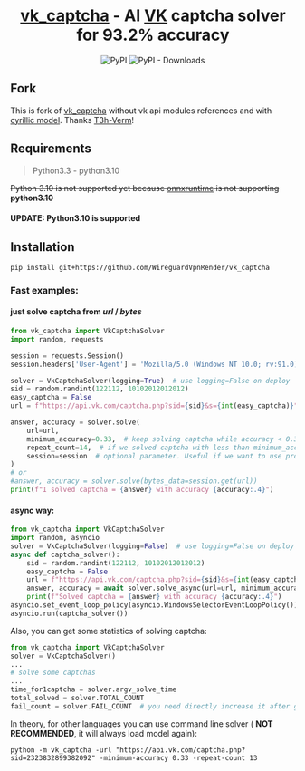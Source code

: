 
<h1 align="center">
<a href="https://github.com/imartemy1524/vk_captcha">vk_captcha</a> 
- AI <a href="https://vk.com/dev">VK</a> captcha solver for <b>93.2%</b> accuracy
</h1>
<p align="center">
    <img alt="PyPI" src="https://img.shields.io/pypi/v/vk-captcha?color=green&label=PyPI">
    <img alt="PyPI - Downloads" src="https://img.shields.io/github/downloads/imartemy1524/vk_captcha/total">
</p>

## Fork
This is fork of [vk_captcha](https://github.com/imartemy1524/vk_captcha) without vk api modules references
and with [cyrillic model](https://cloud.mail.ru/public/Rks4/nVXkMG2Mz). Thanks [T3h-Verm](https://github.com/imartemy1524/vk_captcha/issues/9#issuecomment-1915583529)!

## Requirements
> Python3.3 - python3.10

~~Python 3.10 is not supported yet because 
[onnxruntime](https://pypi.org/project/onnxruntime/) 
is not supporting **python3.10**~~

#### UPDATE: Python3.10 is supported

## Installation

```
pip install git+https://github.com/WireguardVpnRender/vk_captcha
```


### Fast examples:

#### just solve captcha from *url* / *bytes*


```python
from vk_captcha import VkCaptchaSolver
import random, requests

session = requests.Session()  
session.headers['User-Agent'] = 'Mozilla/5.0 (Windows NT 10.0; rv:91.0) Gecko/20100101 Firefox/91.0'

solver = VkCaptchaSolver(logging=True)  # use logging=False on deploy
sid = random.randint(122112, 10102012012012)
easy_captcha = False
url = f"https://api.vk.com/captcha.php?sid={sid}&s={int(easy_captcha)}"

answer, accuracy = solver.solve(
    url=url,
    minimum_accuracy=0.33,  # keep solving captcha while accuracy < 0.33
    repeat_count=14,  # if we solved captcha with less than minimum_accuracy, then retry repeat_count times
    session=session  # optional parameter. Useful if we want to use proxy or specific headers
)
# or
#answer, accuracy = solver.solve(bytes_data=session.get(url))
print(f"I solved captcha = {answer} with accuracy {accuracy:.4}")
```

#### async way:

```python
from vk_captcha import VkCaptchaSolver
import random, asyncio
solver = VkCaptchaSolver(logging=False)  # use logging=False on deploy
async def captcha_solver():
    sid = random.randint(122112, 10102012012012)
    easy_captcha = False
    url = f"https://api.vk.com/captcha.php?sid={sid}&s={int(easy_captcha)}"
    answer, accuracy = await solver.solve_async(url=url, minimum_accuracy=0.4, repeat_count=10)
    print(f"Solved captcha = {answer} with accuracy {accuracy:.4}")
asyncio.set_event_loop_policy(asyncio.WindowsSelectorEventLoopPolicy()) # Only in windows
asyncio.run(captcha_solver())
```
Also, you can get some statistics of solving captcha:
```python
from vk_captcha import VkCaptchaSolver
solver = VkCaptchaSolver()
...
# solve some captchas
...
time_for1captcha = solver.argv_solve_time
total_solved = solver.TOTAL_COUNT
fail_count = solver.FAIL_COUNT  # you need directly increase it after getting second captcha error
```

In theory, for other languages you can use command line solver ( **NOT RECOMMENDED**, it will always load model again):

```
python -m vk_captcha -url "https://api.vk.com/captcha.php?sid=2323832899382092" -minimum-accuracy 0.33 -repeat-count 13
```

